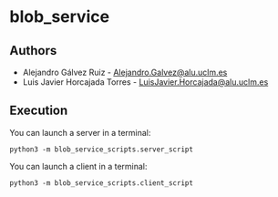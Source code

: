 # blob_service

## Authors

-   Alejandro Gálvez Ruiz - [Alejandro.Galvez\@alu.uclm.es](mailto:Alejandro.Galvez@alu.uclm.es)
-   Luis Javier Horcajada Torres - [LuisJavier.Horcajada\@alu.uclm.es](mailto:LuisJavier.Horcajada@alu.uclm.es)


## Execution

You can launch a server in a terminal:
```shell
python3 -m blob_service_scripts.server_script

```

You can launch a client in a terminal:
```shell
python3 -m blob_service_scripts.client_script

```
